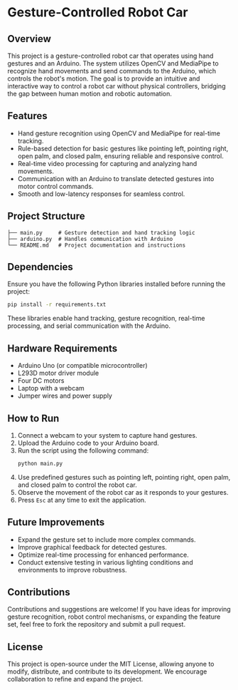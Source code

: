 # Gesture-Controlled Robot Car

## Overview
This project is a gesture-controlled robot car that operates using hand gestures and an Arduino. The system utilizes OpenCV and MediaPipe to recognize hand movements and send commands to the Arduino, which controls the robot's motion. The goal is to provide an intuitive and interactive way to control a robot car without physical controllers, bridging the gap between human motion and robotic automation.

## Features
- Hand gesture recognition using OpenCV and MediaPipe for real-time tracking.
- Rule-based detection for basic gestures like pointing left, pointing right, open palm, and closed palm, ensuring reliable and responsive control.
- Real-time video processing for capturing and analyzing hand movements.
- Communication with an Arduino to translate detected gestures into motor control commands.
- Smooth and low-latency responses for seamless control.

## Project Structure
```
├── main.py     # Gesture detection and hand tracking logic
├── arduino.py  # Handles communication with Arduino
└── README.md   # Project documentation and instructions
```

## Dependencies
Ensure you have the following Python libraries installed before running the project:
```bash
pip install -r requirements.txt
```
These libraries enable hand tracking, gesture recognition, real-time processing, and serial communication with the Arduino.

## Hardware Requirements
- Arduino Uno (or compatible microcontroller)
- L293D motor driver module
- Four DC motors
- Laptop with a webcam
- Jumper wires and power supply

## How to Run
1. Connect a webcam to your system to capture hand gestures.
2. Upload the Arduino code to your Arduino board.
3. Run the script using the following command:
   ```bash
   python main.py
   ```
4. Use predefined gestures such as pointing left, pointing right, open palm, and closed palm to control the robot car.
5. Observe the movement of the robot car as it responds to your gestures.
6. Press `Esc` at any time to exit the application.

## Future Improvements
- Expand the gesture set to include more complex commands.
- Improve graphical feedback for detected gestures.
- Optimize real-time processing for enhanced performance.
- Conduct extensive testing in various lighting conditions and environments to improve robustness.

## Contributions
Contributions and suggestions are welcome! If you have ideas for improving gesture recognition, robot control mechanisms, or expanding the feature set, feel free to fork the repository and submit a pull request.

## License
This project is open-source under the MIT License, allowing anyone to modify, distribute, and contribute to its development. We encourage collaboration to refine and expand the project.

